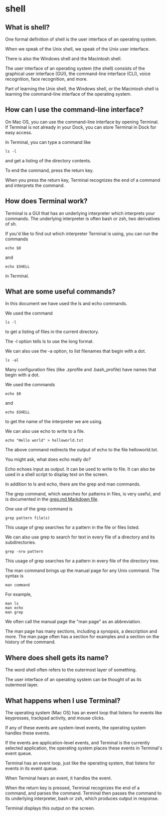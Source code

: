 # shell

## What is shell?

One formal definition of shell is the user interface of an operating system.

When we speak of the Unix shell, we speak of the Unix user interface.

There is also the Windows shell and the Macintosh shell. 

The user interface of an operating system (the shell) consists of the graphical user interface (GUI), the command-line interface (CLI), voice recognition, face recognition, and more.

Part of learning the Unix shell, the Windows shell, or the Macintosh shell is learning the command-line interface of the operating system.

## How can I use the command-line interface?

On Mac OS, you can use the command-line interface by opening Terminal. If Terminal is not already in your Dock, you can store Terminal in Dock for easy access.

In Terminal, you can type a command like

    ls -l

and get a listing of the directory contents.

To end the command, press the return key. 

When you press the return key, Terminal recognizes the end of a command and interprets the command.

## How does Terminal work?

Terminal is a GUI that has an underlying interpreter which interprets your commands. The underlying interpreter is often bash or zsh, two derivatives of sh.

If you'd like to find out which interpreter Terminal is using, you can run the commands

    echo $0

and

    echo $SHELL

in Terminal.

## What are some useful commands?

In this document we have used the ls and echo commands. 

We used the command

    ls -l

to get a listing of files in the current directory.

The -l option tells ls to use the long format.

We can also use the -a option, to list filenames that begin with a dot.

    ls -al

Many configuration files (like .zprofile and .bash_profile) have names that begin with a dot.

We used the commands

    echo $0

and

    echo $SHELL

to get the name of the interpreter we are using.

We can also use echo to write to a file.

    echo "Hello world" > helloworld.txt

The above command redirects the output of echo to the file helloworld.txt.

You might ask, what does echo really do?

Echo echoes input as output. It can be used to write to file. It can also be used in a shell script to display text on the screen.

In addition to ls and echo, there are the grep and man commands.

The grep command, which searches for patterns in files, is very useful, and is documented in the [grep.md Markdown file](https://github.com/ataylor89/unix_wisdom/blob/main/grep.md).

One use of the grep command is

    grep pattern file(s)

This usage of grep searches for a pattern in the file or files listed.

We can also use grep to search for text in every file of a directory and its subdirectories.

    grep -nrw pattern

This usage of grep searches for a pattern in every file of the directory tree.

The man command brings up the manual page for any Unix command. The syntax is

    man command

For example,

    man ls
    man echo
    man grep

We often call the manual page the "man page" as an abbreviation.

The man page has many sections, including a synopsis, a description and more. The man page often has a section for examples and a section on the history of the command.

## Where does shell gets its name?

The word shell often refers to the outermost layer of something. 

The user interface of an operating system can be thought of as its outermost layer.

## What happens when I use Terminal?

The operating system (Mac OS) has an event loop that listens for events like keypresses, trackpad activity, and mouse clicks.

If any of these events are system-level events, the operating system handles these events.

If the events are application-level events, and Terminal is the currently selected application, the operating system places these events in Terminal's event queue.

Terminal has an event loop, just like the operating system, that listens for events in its event queue.

When Terminal hears an event, it handles the event.

When the return key is pressed, Terminal recognizes the end of a command, and parses the command. Terminal then passes the command to its underlying interpreter, bash or zsh, which produces output in response. 

Terminal displays this output on the screen.